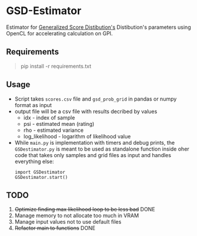# GSD-Estimator

Estimator for [Generalized Score Distibution's](https://arxiv.org/abs/1909.04369) Distibution's parameters using OpenCL for accelerating calculation on GPI.

## Requirements

> pip install -r requirements.txt

## Usage

* Script takes `scores.csv` file and `gsd_prob_grid` in pandas or numpy format as input
* output file will be a csv file with results decribed by values
  * idx - index of sample
  * psi - estimated mean (rating)
  * rho - estimated variance
  * log_likelihood - logarithm of likelihood value
* While `main.py` is implementation with timers and debug prints, the `GSDestimator.py` is meant to be used as standalone function inside oher code that takes only samples and grid files as input and handles everything else:
  ```
  import GSDestimator
  GSDestimator.start()
  ```

## TODO

1. ~~Optimize finding max likelihood loop to be less bad~~ DONE
2. Manage memory to not allocate too much in VRAM 
3. Manage input values not to use default files
4. ~~Refactor main to functions~~ DONE